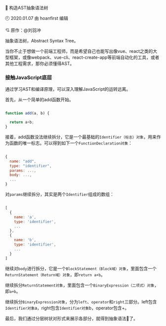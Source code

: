 🐾 构造AST抽象语法树

🕘 2020.01.07 由 hoanfirst 编辑

:cupid: 原作：@刘羽冲

抽象语法树，Abstract Syntax Tree。

当你不止于想做一个前端工程师，而是希望自己也能写出像vue、react之类的大型框架，或像webpack、vue-cli、react-create-app等前端自动化的工具，或者其他工程需求，那你必须懂得AST。


### 接触JavaScript底层

通过学习AST和编译原理，可以深入理解JavaScript的运转远离。

首先，从一个简单的add函数开始。

```javascript

function add(a, b) {

  return a+b;
}

```


接着，add函数没法继续拆分，它是一个最基础的`Identifier（标志）对象`，用来作为函数的唯一标志。可以得到如下一个`FunctionDeclaration对象`：

```javascript

{
  name: "add",
  type: "identifier",
  params: ...,
  body: ...,
  ...
}
```


对`params`继续拆分，其实是两个`Identifier`组成的数组：

```javascript

[
  {
    name: 'a',
    type: 'identifier',
    ...
  },
  {
    name: 'b',
    type: 'identifier',
    ...
  }
]
```


继续对`body`进行拆分，它是一个`BlockStatement（Block域）对象`，里面包含一个`ReturnStatement（Return域）对象`，即`return a+b`。

继续拆分`ReturnStatement对象`，里面包含一个`BinaryExpression（二项式）对象`，即`a+b`。

继续拆分`BinaryExpression对象`，分为`left`、`operator`和`right`三部分。left包含`Identifier对象`a，right包含`Identifier对象`b，operator包含+。

最后，我们通过分层树状对形式来展示各部分，就得到抽象语法🌲了。








